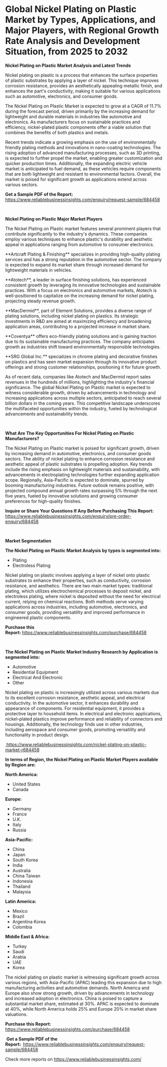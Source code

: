 <p><h1>Global Nickel Plating on Plastic Market by Types, Applications, and Major Players, with Regional Growth Rate Analysis and Development Situation, from 2025 to 2032</h1></p><p><strong>Nickel Plating on Plastic Market Analysis and Latest Trends</strong></p>
<p><p>Nickel plating on plastic is a process that enhances the surface properties of plastic substrates by applying a layer of nickel. This technique improves corrosion resistance, provides an aesthetically appealing metallic finish, and enhances the part's conductivity, making it suitable for various applications such as automotive, electronics, and consumer goods.</p><p>The Nickel Plating on Plastic Market is expected to grow at a CAGR of 11.7% during the forecast period, driven primarily by the increasing demand for lightweight and durable materials in industries like automotive and electronics. As manufacturers focus on sustainable practices and efficiency, nickel-plated plastic components offer a viable solution that combines the benefits of both plastics and metals. </p><p>Recent trends indicate a growing emphasis on the use of environmentally friendly plating methods and innovations in nano-coating technologies. The rising adoption of advanced manufacturing processes, such as 3D printing, is expected to further propel the market, enabling greater customization and quicker production times. Additionally, the expanding electric vehicle market is anticipated to fuel demand, as these vehicles require components that are both lightweight and resistant to environmental factors. Overall, the market is poised for significant growth as applications extend across various sectors.</p></p>
<p><strong>Get a Sample PDF of the Report:&nbsp;</strong> <a href="https://www.reliablebusinessinsights.com/enquiry/request-sample/684458?utm_campaign=2252&utm_medium=2&utm_source=Github&utm_content=ia&utm_term=30012025&utm_id=nickel-plating-on-plastic">https://www.reliablebusinessinsights.com/enquiry/request-sample/684458</a></p>
<p>&nbsp;</p>
<p><strong>Nickel Plating on Plastic Major Market Players</strong></p>
<p><p>The Nickel Plating on Plastic market features several prominent players that contribute significantly to the industry's dynamics. These companies employ various techniques to enhance plastic's durability and aesthetic appeal in applications ranging from automotive to consumer electronics.</p><p>**Artcraft Plating & Finishing** specializes in providing high-quality plating services and has a strong reputation in the automotive sector. The company is expected to expand its market share through increased demand for lightweight materials in vehicles.</p><p>**Atotech**, a leader in surface finishing solutions, has experienced consistent growth by leveraging its innovative technologies and sustainable practices. With a focus on electronics and automotive markets, Atotech is well-positioned to capitalize on the increasing demand for nickel plating, projecting steady revenue growth.</p><p>**MacDermid**, part of Element Solutions, provides a diverse range of plating solutions, including nickel plating on plastics. Its strategic investments in R&D are aimed at maximizing efficiency and broadening application areas, contributing to a projected increase in market share.</p><p>**Coventya** offers eco-friendly plating solutions and is gaining traction due to its sustainable manufacturing practices. The company anticipates growth as industries shift toward environmentally responsible technologies. </p><p>**SRG Global Inc.** specializes in chrome plating and decorative finishes on plastics and has seen market expansion through its innovative product offerings and strong customer relationships, positioning it for future growth.</p><p>As of recent data, companies like Atotech and MacDermid report sales revenues in the hundreds of millions, highlighting the industry's financial significance. The global Nickel Plating on Plastic market is expected to witness considerable growth, driven by advancements in technology and increasing applications across multiple sectors, anticipated to reach several billion dollars in the coming years. This competitive landscape underscores the multifaceted opportunities within the industry, fueled by technological advancements and sustainability trends.</p></p>
<p>&nbsp;</p>
<p><strong>What Are The Key Opportunities For Nickel Plating on Plastic Manufacturers?</strong></p>
<p><p>The Nickel Plating on Plastic market is poised for significant growth, driven by increasing demand in automotive, electronics, and consumer goods sectors. The ability of nickel plating to enhance corrosion resistance and aesthetic appeal of plastic substrates is propelling adoption. Key trends include the rising emphasis on lightweight materials and sustainability, with advancements in electroplating technologies further expanding application scope. Regionally, Asia-Pacific is expected to dominate, spurred by booming manufacturing industries. Future outlook remains positive, with projected compound annual growth rates surpassing 5% through the next five years, fueled by innovative solutions and growing consumer preferences for high-quality finishes.</p></p>
<p><strong>Inquire or Share Your Questions If Any Before Purchasing This Report:</strong> <a href="https://www.reliablebusinessinsights.com/enquiry/pre-order-enquiry/684458?utm_campaign=2252&utm_medium=2&utm_source=Github&utm_content=ia&utm_term=30012025&utm_id=nickel-plating-on-plastic">https://www.reliablebusinessinsights.com/enquiry/pre-order-enquiry/684458</a></p>
<p>&nbsp;</p>
<p><strong>Market Segmentation</strong></p>
<p><strong>The Nickel Plating on Plastic Market Analysis by types is segmented into:</strong></p>
<p><ul><li>Plating</li><li>Electroless Plating</li></ul></p>
<p><p>Nickel plating on plastic involves applying a layer of nickel onto plastic substrates to enhance their properties, such as conductivity, corrosion resistance, and aesthetics. There are two main market types: traditional plating, which utilizes electrochemical processes to deposit nickel, and electroless plating, where nickel is deposited without the need for electrical current, relying on chemical reactions. Both methods serve varying applications across industries, including automotive, electronics, and consumer goods, providing versatility and improved performance in engineered plastic components.</p></p>
<p><strong>Purchase this Report:&nbsp;</strong><a href="https://www.reliablebusinessinsights.com/purchase/684458?utm_campaign=2252&utm_medium=2&utm_source=Github&utm_content=ia&utm_term=30012025&utm_id=nickel-plating-on-plastic">https://www.reliablebusinessinsights.com/purchase/684458</a></p>
<p>&nbsp;</p>
<p><strong>The Nickel Plating on Plastic Market Industry Research by Application is segmented into:</strong></p>
<p><ul><li>Automotive</li><li>Residential Equipment</li><li>Electrical And Electronic</li><li>Other</li></ul></p>
<p><p>Nickel plating on plastic is increasingly utilized across various markets due to its excellent corrosion resistance, aesthetic appeal, and electrical conductivity. In the automotive sector, it enhances durability and appearance of components. For residential equipment, it provides a protective layer to household items. In electrical and electronic applications, nickel-plated plastics improve performance and reliability of connectors and housings. Additionally, the technology finds use in other industries, including aerospace and consumer goods, promoting versatility and functionality in product design.</p></p>
<p><a href="https://www.reliablebusinessinsights.com/nickel-plating-on-plastic-market-r684458?utm_campaign=2252&utm_medium=2&utm_source=Github&utm_content=ia&utm_term=30012025&utm_id=nickel-plating-on-plastic">&nbsp;https://www.reliablebusinessinsights.com/nickel-plating-on-plastic-market-r684458</a></p>
<p><strong>In terms of Region, the Nickel Plating on Plastic Market Players available by Region are:</strong></p>
<p>
    <p> <strong> North America: </strong>
        <ul>
            <li>United States</li>
            <li>Canada</li>
        </ul>
        </p> 
    <p> <strong> Europe: </strong>
        <ul>
            <li>Germany</li>
            <li>France</li>
            <li>U.K.</li>
            <li>Italy</li>
            <li>Russia</li>
        </ul>
        </p> 
    <p> <strong> Asia-Pacific: </strong>
        <ul>
            <li>China</li>
            <li>Japan</li>
            <li>South Korea</li>
            <li>India</li>
            <li>Australia</li>
            <li>China Taiwan</li>
            <li>Indonesia</li>
            <li>Thailand</li>
            <li>Malaysia</li>
        </ul>
        </p> 
    <p> <strong> Latin America: </strong>
        <ul>
            <li>Mexico</li>
            <li>Brazil</li>
            <li>Argentina Korea</li>
            <li>Colombia</li>
        </ul>
        </p> 
    <p> <strong> Middle East & Africa: </strong>
        <ul>
            <li>Turkey</li>
            <li>Saudi</li>
            <li>Arabia</li>
            <li>UAE</li>
            <li>Korea</li>
        </ul>
    </p>
    </p>
<p><p>The nickel plating on plastic market is witnessing significant growth across various regions, with Asia-Pacific (APAC) leading this expansion due to high manufacturing activities and automotive demands. North America and Europe also show strong growth, driven by advancements in technology and increased adoption in electronics. China is poised to capture a substantial market share, estimated at 30%. APAC is expected to dominate at 40%, while North America holds 25% and Europe 20% in market share valuations.</p></p>
<p><strong>Purchase this Report: </strong><a href="https://www.reliablebusinessinsights.com/purchase/684458?utm_campaign=2252&utm_medium=2&utm_source=Github&utm_content=ia&utm_term=30012025&utm_id=nickel-plating-on-plastic">https://www.reliablebusinessinsights.com/purchase/684458</a></p>
<p>&nbsp;<strong>Get a Sample PDF of the Report:&nbsp;&nbsp;</strong><a href="https://www.reliablebusinessinsights.com/enquiry/request-sample/684458?utm_campaign=2252&utm_medium=2&utm_source=Github&utm_content=ia&utm_term=30012025&utm_id=nickel-plating-on-plastic">https://www.reliablebusinessinsights.com/enquiry/request-sample/684458</a></p>
<p><strong></strong></p>
<p>Check more reports on <a href="https://www.reliablebusinessinsights.com/?utm_campaign=2252&utm_medium=2&utm_source=Github&utm_content=ia&utm_term=30012025&utm_id=nickel-plating-on-plastic">https://www.reliablebusinessinsights.com/</a></p>